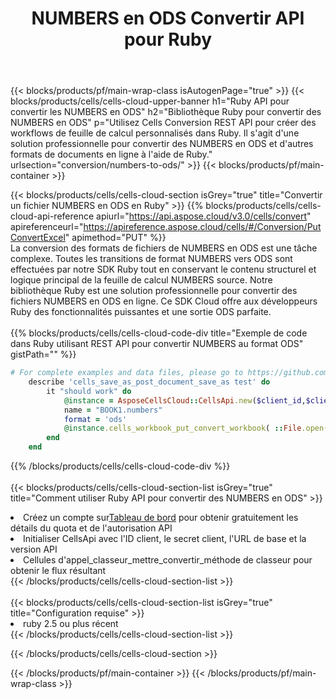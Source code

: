 ﻿---
title:  NUMBERS en ODS Convertir API pour Ruby
description:  Utilisation du SDK Cloud Aspose.Cells pour Ruby pour convertir le fichier au format NUMBERS en fichier au format ODS.
url: /fr/ruby/conversion/numbers-to-ods/
---
{{< blocks/products/pf/main-wrap-class isAutogenPage="true" >}}
{{< blocks/products/cells/cells-cloud-upper-banner h1="Ruby API pour convertir les NUMBERS en ODS" h2="Bibliothèque Ruby pour convertir des NUMBERS en ODS" p="Utilisez Cells Conversion REST API pour créer des workflows de feuille de calcul personnalisés dans Ruby. Il s\'agit d\'une solution professionnelle pour convertir des NUMBERS en ODS et d\'autres formats de documents en ligne à l\'aide de Ruby." urlsection="conversion/numbers-to-ods/" >}}
{{< blocks/products/pf/main-container >}}

{{< blocks/products/cells/cells-cloud-section isGrey="true" title="Convertir un fichier NUMBERS en ODS en Ruby" >}}
{{% blocks/products/cells/cells-cloud-api-reference apiurl="https://api.aspose.cloud/v3.0/cells/convert" apireferenceurl="https://apireference.aspose.cloud/cells/#/Conversion/PutConvertExcel" apimethod="PUT" %}}
<br/>
La conversion des formats de fichiers de NUMBERS en ODS est une tâche complexe. Toutes les transitions de format NUMBERS vers ODS sont effectuées par notre SDK Ruby tout en conservant le contenu structurel et logique principal de la feuille de calcul NUMBERS source. Notre bibliothèque Ruby est une solution professionnelle pour convertir des fichiers NUMBERS en ODS en ligne. Ce SDK Cloud offre aux développeurs Ruby des fonctionnalités puissantes et une sortie ODS parfaite.
<br/>
<br/>
{{% blocks/products/cells/cells-cloud-code-div title="Exemple de code dans Ruby utilisant REST API pour convertir NUMBERS au format ODS" gistPath="" %}}
 
```ruby
# For complete examples and data files, please go to https://github.com/aspose-cells-cloud/aspose-cells-cloud-ruby/
    describe 'cells_save_as_post_document_save_as test' do
        it "should work" do
            @instance = AsposeCellsCloud::CellsApi.new($client_id,$client_secret,"v3.0","https://api.aspose.cloud/")
            name = "BOOK1.numbers"
            format = 'ods'
            @instance.cells_workbook_put_convert_workbook( ::File.open(File.expand_path("data/"+name),"r")  {|io| io.read(io.size) },{:format=>format})     
        end
    end
```
 
{{% /blocks/products/cells/cells-cloud-code-div %}}
<br/>
<br/>
{{< blocks/products/cells/cells-cloud-section-list isGrey="true" title="Comment utiliser Ruby API pour convertir des NUMBERS en ODS" >}}
<li> Créez un compte sur<a href="https://dashboard.aspose.cloud/">Tableau de bord</a> pour obtenir gratuitement les détails du quota et de l'autorisation API</li>
<li>Initialiser CellsApi avec l'ID client, le secret client, l'URL de base et la version API</li>
<li>Cellules d'appel_classeur_mettre_convertir_méthode de classeur pour obtenir le flux résultant</li>
{{< /blocks/products/cells/cells-cloud-section-list >}}
<br/>
<br/>
{{< blocks/products/cells/cells-cloud-section-list isGrey="true" title="Configuration requise" >}}
<li>ruby 2.5 ou plus récent</li>
{{< /blocks/products/cells/cells-cloud-section-list >}}

{{< /blocks/products/cells/cells-cloud-section >}}

{{< /blocks/products/pf/main-container >}}
{{< /blocks/products/pf/main-wrap-class >}}
